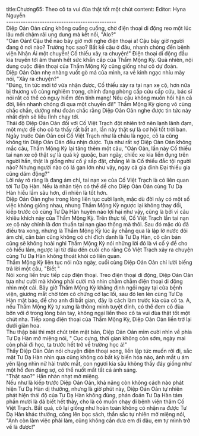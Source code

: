 title:Chương65: Theo cô ta vui đùa thật tốt một chút
content:
Editor: Hyna Nguyễn<br>----------------------------------------------<br>Diệp Oản Oản cũng không cuống cuồng, chờ điện thoại di động reo một lúc lâu mới chậm rãi ung dung mà kết nối, "Alo?"<br>"Oản Oản! Cậu thế nào bây giờ mới nghe điện thoại a! Cậu bây giờ người đang ở nơi nào? Trường học sao? Bất kể cậu ở đâu, nhanh chóng đến bệnh viện Nhân Ái một chuyến! Cố thiếu xảy ra chuyện!" Điện thoại di động đầu kia truyền tới âm thanh hết sức khẩn cấp của Thẩm Mộng Kỳ. Quả nhiên, nội dung cuộc điện thoại của Thẩm Mộng Kỳ cũng giống như cô dự đoán.<br>Diệp Oản Oản nhẹ nhàng vuốt gò má của mình, ra vẻ kinh ngạc nhíu mày nói, "Xảy ra chuyện?"<br>"Đúng, tin tức mới tớ vừa nhận được, Cố thiếu xảy ra tai nạn xe cộ, hơn nữa bị thương vô cùng nghiêm trọng, chính đang phòng cấp cứu cấp cứu, bác sĩ nói rất có thể có nguy hiểm đến tính mạng! Nếu cậu không muốn hối hận cả đời, liền nhanh chóng đi qua một chuyến đi!" Thẩm Mộng Kỳ giọng vô cùng chắc chắn, dường như đoán chắc rằng Diệp Oản Oản nghe được tin tức này nhất định sẽ liều lĩnh chạy tới.<br>Thái độ Diệp Oản Oản đối với Cố Việt Trạch đột nhiên trở nên lạnh lãnh đạm, một mực để cho cô ta thấy rất bất an, lần này thật sự là cơ hội tốt trời ban. Ngày trước Oản Oản coi Cố Việt Trạch như là châu là ngọc, cô ta cũng không tin Diệp Oản Oản đều nhịn được. Tựa như rất sợ Diệp Oản Oản không mắc câu, Thẩm Mộng Kỳ lại tăng thêm một câu, "Oản Oản, lần này Cố thiếu tai nạn xe cộ thật sự là quá kỳ quoặc, ban ngày, chiếc xe kia liền đụng trên người hắn, thật là giống như cố ý sắp đặt, chẳng lẽ là Cố thiếu đắc tội người nào? Nhưng người nào có lá gan lớn như vậy, ngay cả gia đình Đại thiếu gia cũng dám động?"<br>Lời này rõ ràng là đang ám chỉ, tai nạn xe của Cố Việt Trạch là có liên quan tới Tư Dạ Hàn. Nếu là nhân tiện có thể để cho Diệp Oản Oản cùng Tư Dạ Hàn hiểu lầm sâu hơn, dĩ nhiên là tốt hơn.<br>Diệp Oản Oản nghe trong lòng liên tục cười lạnh, mặc dù đời này có một số việc không giống nhau, nhưng Thẩm Mộng Kỳ ngược lại không thay đổi, kiếp trước cô cùng Tư Dạ Hàn huyên náo lợi hại như vậy, cũng là bởi vì câu khiêu khích này của Thẩm Mộng Kỳ. Trên thực tế, Cố Việt Trạch lần tai nạn xe cộ này chính là đơn thuần tai nạn giao thông mà thôi. Sau đó mặc dù đã điều tra xong, nhưng là Thẩm Mộng Kỳ lúc ấy chẳng qua là lập lờ nước đôi ám chỉ, căn bản cũng không có chỉ đích danh là Tư Dạ Hàn, cô căn bản cũng sẽ không hoài nghi Thẩm Mộng Kỳ nói những lời đó là vì cố ý để cho cô hiểu lầm, ngược lại từ đầu đến cuối cho rằng Cố Việt Trạch xảy ra chuyện cùng Tư Dạ Hàn không thoát khỏi có liên quan.<br>Thẩm Mộng Kỳ liên tục nói nửa ngày, cuối cùng Diệp Oản Oản chỉ lười biếng trả lời một câu, "Biết "<br>Nói xong liền trực tiếp cúp điện thoại. Treo điện thoại di động, Diệp Oản Oản tựa như cười mà không phải cười mà nhìn chằm chằm điện thoại di động nhìn một cái. Bây giờ Thẩm Mộng Kỳ khẳng định ngồi ngay tại cửa bệnh viện, giương mắt chờ tóm cô chứng cớ lạc lối, sau đó len lén cùng Tư Dạ Hàn mật báo, để cho anh đi bắt gian, đây là cách làm trước kia của cô ta. A, nếu Thẩm Mộng Kỳ tự xưng là thông minh tuyệt đỉnh, có thể đem cô đùa bỡn với ở trong lòng bàn tay, không ngại liền theo cô ta vui đùa thật tốt một chút nha. Tiếp xong điện thoại của Thẩm Mộng Kỳ, Diệp Oản Oản liền trở lại dưới giàn hoa.<br>Thu thập bài thi một chút trên mặt bàn, Diệp Oản Oản mỉm cười nhìn về phía Tư Dạ Hàn mở miệng nói, " Cục cưng, thời gian không còn sớm, ngày mai còn phải đi học, ta trước hết trở về trường học á!"<br>Thấy Diệp Oản Oản nói chuyện điện thoại xong, liền lập tức muốn rời đi, sắc mặt Tư Dạ Hàn nhìn qua cũng không có bất kỳ biến hóa nào, ánh mắt u ám yên lặng nhìn nữ hài trước mắt, con ngươi kia sâu không thấy đáy giống như một hố đen đáng sợ, có thể nuốt mất tất cả ánh sáng.<br>"Thật sao?" Hắn nhàn nhạt mở miệng.<br>Nếu như là kiếp trước Diệp Oản Oản, khả năng còn không cách nào phát hiện Tư Dạ Hàn dị thường, nhưng là giờ phút này, Diệp Oản Oản tự nhiên phát hiện thái độ của Tư Dạ Hàn không đúng, phán đoán Tư Dạ Hàn tám phần mười là đã biết hết thảy, cho là cô muốn chạy đi bệnh viện thăm Cố Việt Trạch. Bất quá, cô lại giống như hoàn toàn không có nhận ra được Tư Dạ Hàn khác thường, cõng lên bọc sách, thần sắc tự nhiên mở miệng nói, "Anh còn làm việc phải làm, cũng không cần đưa em đi đâu, em tự mình trở về là được!"